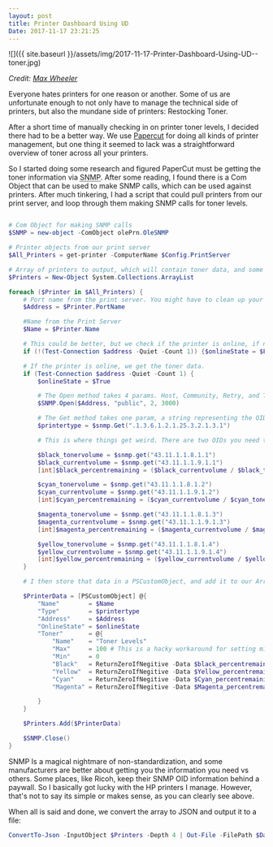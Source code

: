 ```yaml
---
layout: post
title: Printer Dashboard Using UD
Date: 2017-11-17 23:21:25
---
```


![]({{ site.baseurl }}/assets/img/2017-11-17-Printer-Dashboard-Using-UD--toner.jpg)

<cite>Credit: [Max Wheeler](https://www.flickr.com/photos/makenosound/2557531332)</cite>

Everyone hates printers for one reason or another. Some of us are unfortunate enough to not only have to manage the technical side of printers, but also the mundane side of printers: Restocking Toner.

After a short time of manually checking in on printer toner levels, I decided there had to be a better way. We use [Papercut](https://www.papercut.com/) for doing all kinds of printer management, but one thing it seemed to lack was a straightforward overview of toner across all your printers.

So I started doing some research and figured PaperCut must be getting the toner information via <abbr title="Simple Network Management Protocol">SNMP</abbr>. After some reading, I found there is a Com Object that can be used to make SNMP calls, which can be used against printers. After much tinkering, I had a script that could pull printers from our print server, and loop through them making SNMP calls for toner levels. 

``` ps1

# Com Object for making SNMP calls
$SNMP = new-object -ComObject olePrn.OleSNMP

# Printer objects from our print server
$All_Printers = get-printer -ComputerName $Config.PrintServer

# Array of printers to output, which will contain toner data, and some data from our print server.
$Printers = New-Object System.Collections.ArrayList

foreach ($Printer in $All_Printers) {
    # Port name from the print server. You might have to clean up your port names if you have dupes or you've named them other then the IP address.
    $Address = $Printer.PortName 

    #Name from the Print Server
    $Name = $Printer.Name

    # This could be better, but we check if the printer is online, if not we set its online state to false. 
    if (!(Test-Connection $address -Quiet -Count 1)) {$onlineState = $False}

    # If the printer is online, we get the toner data. 
    if (Test-Connection $address -Quiet -Count 1) {
        $onlineState = $True

        # The Open method takes 4 params. Host, Community, Retry, and Timeout. 
        $SNMP.Open($Address, "public", 2, 3000)

        # The Get method takes one param, a string representing the OID you want to query. This gets the printer type, in this case, HP M553DN. 
        $printertype = $snmp.Get(".1.3.6.1.2.1.25.3.2.1.3.1")

        # This is where things get weird. There are two OIDs you need to get, one I've called Toner Volume, more accuretly, toner maximum? And then the Current Volume. These are not small numbers if I remember correctly. Lastly, I calculate a percentage based on those two numbers so we can get some data worth using. 

        $black_tonervolume = $snmp.get("43.11.1.1.8.1.1")
        $black_currentvolume = $snmp.get("43.11.1.1.9.1.1")
        [int]$black_percentremaining = ($black_currentvolume / $black_tonervolume) * 100

        $cyan_tonervolume = $snmp.get("43.11.1.1.8.1.2")
        $cyan_currentvolume = $snmp.get("43.11.1.1.9.1.2")
        [int]$cyan_percentremaining = ($cyan_currentvolume / $cyan_tonervolume) * 100

        $magenta_tonervolume = $snmp.get("43.11.1.1.8.1.3")
        $magenta_currentvolume = $snmp.get("43.11.1.1.9.1.3")
        [int]$magenta_percentremaining = ($magenta_currentvolume / $magenta_tonervolume) * 100

        $yellow_tonervolume = $snmp.get("43.11.1.1.8.1.4")
        $yellow_currentvolume = $snmp.get("43.11.1.1.9.1.4")
        [int]$yellow_percentremaining = ($yellow_currentvolume / $yellow_tonervolume) * 100
    }

    # I then store that data in a PSCustomObject, and add it to our ArrayList, and then close out the SNMP connection. There is a helper function here called ReturnZeroIfNegitive (I should fix that spelling) that does what it says. I'm not 100% sure why, and I'm sure someone can tell me, but sometimes you'll get a result of -2 or -3, and this just zeros that out. 

    $PrinterData = [PSCustomObject] @{
        "Name"        = $Name
        "Type"        = $printertype
        "Address"     = $Address
        "OnlineState" = $onlineState
        "Toner"       = @{
            "Name"    = "Toner Levels"
            "Max"     = 100 # This is a hacky workaround for setting min and max values in UD bar charts. 
            "Min"     = 0
            "Black"   = ReturnZeroIfNegitive -Data $black_percentremaining
            "Yellow"  = ReturnZeroIfNegitive -Data $Yellow_percentremaining
            "Cyan"    = ReturnZeroIfNegitive -Data $Cyan_percentremaining
            "Magenta" = ReturnZeroIfNegitive -Data $Magenta_percentremaining

        }
    }

    $Printers.Add($PrinterData)

    $SNMP.Close()
}
```

SNMP Is a magical nightmare of non-standardization, and some manufacturers are better about getting you the information you need vs others. Some places, like Ricoh, keep their SNMP OID information behind a paywall. So I basically got lucky with the HP printers I manage. However, that's not to say its simple or makes sense, as you can clearly see above. 

When all is said and done, we convert the array to JSON and output it to a file:

``` ps1
ConvertTo-Json -InputObject $Printers -Depth 4 | Out-File -FilePath $DataPath
```

